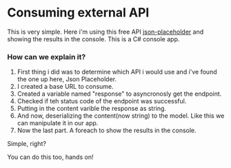 # Consuming external API

This is very simple. Here i'm using this free API [json-placeholder](https://jsonplaceholder.typicode.com/) and showing the results in the console. This is a C# console app.

### How can we explain it?

1. First thing i did was to determine which API i would use and i've found the one up here, Json Placeholder.
2. I created a base URL to consume.
3. Created a variable named "response" to asyncronosly get the endpoint.
4. Checked if teh status code of the endpoint was successful.
5. Putting in the content varible the response as string.
6. And now, deserializing the content(now string) to the model. Like this we can manipulate it in our app.
7. Now the last part. A foreach to show the results in the console.

Simple, right?

You can do this too, hands on!
